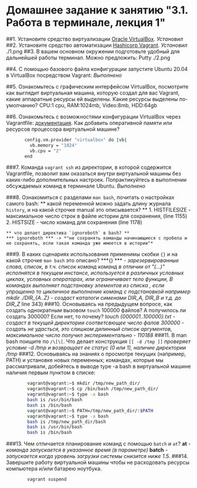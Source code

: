 # Домашнее задание к занятию "3.1. Работа в терминале, лекция 1"

##1. Установите средство виртуализации [Oracle VirtualBox](https://www.virtualbox.org/).
*Установил*
##2. Установите средство автоматизации [Hashicorp Vagrant](https://www.vagrantup.com/).
*Установил*
./1.png
##3. В вашем основном окружении подготовьте удобный для дальнейшей работы терминал. Можно предложить:
Putty
./2.png

##4. С помощью базового файла конфигурации запустите Ubuntu 20.04 в VirtualBox посредством Vagrant:
*Выполнено*

##5. Ознакомьтесь с графическим интерфейсом VirtualBox, посмотрите как выглядит виртуальная машина, которую создал для вас Vagrant, какие аппаратные ресурсы ей выделены. Какие ресурсы выделены по-умолчанию?
	CPU:1 cpu, RAM:1024mb, Video:8mb, HDD:64gb

##6. Ознакомьтесь с возможностями конфигурации VirtualBox через Vagrantfile: [документация](https://www.vagrantup.com/docs/providers/virtualbox/configuration.html). Как добавить оперативной памяти или ресурсов процессора виртуальной машине?
```bash
	   config.vm.provider "virtualbox" do |vb|
		 vb.memory = "1024"
		 vb.cpu = "2"
	   end
```

###7. Команда `vagrant ssh` из директории, в которой содержится Vagrantfile, позволит вам оказаться внутри виртуальной машины без каких-либо дополнительных настроек. Попрактикуйтесь в выполнении обсуждаемых команд в терминале Ubuntu.
*Выполнено*

###8. Ознакомиться с разделами `man bash`, почитать о настройках самого bash:
    ** какой переменной можно задать длину журнала `history`, и на какой строчке manual это описывается? **
    1. HISTFILESIZE - максимальное число строк в файле истории для сохранения, (line 1155)
	2. HISTSIZE - число команд для сохранения (line 1178)
	
	** что делает директива `ignoreboth` в bash? **
	*** ignoreboth *** -> *"не сохранять команды начинающиеся с пробела и не сохранять, если такая команда уже имеется в истории"*
###9. В каких сценариях использования применимы скобки `{}` и на какой строчке `man bash` это описано?
	***{} *** *- зарезервированные слова, список, в т.ч. список команд команд в отличии от "(...)" исполнятся в текущем инстансе, используется в различных условных циклах, условных операторах, или ограничивает тело функции, В командах выполняет подстановку элементов из списка , если упрощенно то  цикличное выполнение команд с подстановкой например mkdir ./DIR_{A..Z} - создаст каталоги сименами DIR_A, DIR_B и т.д. до DIR_Z*
	line 343)
###10. Основываясь на предыдущем вопросе, как создать однократным вызовом `touch` 100000 файлов? А получилось ли создать 300000? Если нет, то почему?
	*touch {000001..100000}.txt - создаст в текущей директории соответсвющее число фалов*
	*300000 - создать не удасться, это слишком дилинный список аргументов, максимальное число получил экспериментально - 110188*
###11. В man bash поищите по `/\[\[`. Что делает конструкция `[[ -d /tmp ]]`
	*проверяет условие -d /tmp и возвращает ее статус (0 или 1), наличие директории /tmp*
###12. Основываясь на знаниях о просмотре текущих (например, PATH) и установке новых переменных; командах, которые мы рассматривали, добейтесь в выводе type -a bash в виртуальной машине наличия первым пунктом в списке:
```bash
		vagrant@vagrant:~$ mkdir /tmp/new_path_dir/
		vagrant@vagrant:~$ cp /bin/bash /tmp/new_path_dir/
		vagrant@vagrant:~$ type -a bash
		bash is /usr/bin/bash
		bash is /bin/bash
		vagrant@vagrant:~$ PATH=/tmp/new_path_dir/:$PATH
		vagrant@vagrant:~$ type -a bash
		bash is /tmp/new_path_dir/bash
		bash is /usr/bin/bash
		bash is /bin/bash
```

###13. Чем отличается планирование команд с помощью `batch` и `at`?
	**at** *- команда запускается в указанное время (в параметре)*
	**batch** *- запускается когда уровень загрузки системы снизится ниже 1.5.*
###14. Завершите работу виртуальной машины чтобы не расходовать ресурсы компьютера и/или батарею ноутбука.
```PowerShell
		vagrant suspend
```
